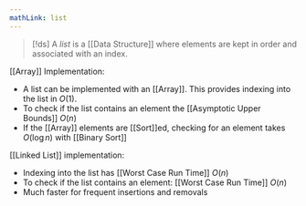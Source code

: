 ```yaml
---
mathLink: list
---
```

>[!ds]
>A *list* is a [[Data Structure]] where elements are kept in order and associated with an index.

[[Array]] Implementation:
- A list can be implemented with an [[Array]]. This provides indexing into the list in $O(1)$.
- To check if the list contains an element the [[Asymptotic Upper Bounds]] $O(n)$
- If the [[Array]] elements are [[Sort]]ed, checking for an element takes $O(\log n)$ with [[Binary Sort]]

[[Linked List]] implementation:
- Indexing into the list has [[Worst Case Run Time]] $O(n)$
- To check if the list contains an element: [[Worst Case Run Time]] $O(n)$
- Much faster for frequent insertions and removals
